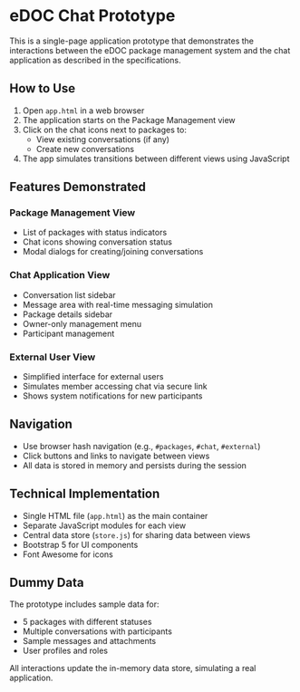 # eDOC Chat Prototype

This is a single-page application prototype that demonstrates the interactions between the eDOC package management system and the chat application as described in the specifications.

## How to Use

1. Open `app.html` in a web browser
2. The application starts on the Package Management view
3. Click on the chat icons next to packages to:
   - View existing conversations (if any)
   - Create new conversations
4. The app simulates transitions between different views using JavaScript

## Features Demonstrated

### Package Management View
- List of packages with status indicators
- Chat icons showing conversation status
- Modal dialogs for creating/joining conversations

### Chat Application View
- Conversation list sidebar
- Message area with real-time messaging simulation
- Package details sidebar
- Owner-only management menu
- Participant management

### External User View
- Simplified interface for external users
- Simulates member accessing chat via secure link
- Shows system notifications for new participants

## Navigation

- Use browser hash navigation (e.g., `#packages`, `#chat`, `#external`)
- Click buttons and links to navigate between views
- All data is stored in memory and persists during the session

## Technical Implementation

- Single HTML file (`app.html`) as the main container
- Separate JavaScript modules for each view
- Central data store (`store.js`) for sharing data between views
- Bootstrap 5 for UI components
- Font Awesome for icons

## Dummy Data

The prototype includes sample data for:
- 5 packages with different statuses
- Multiple conversations with participants
- Sample messages and attachments
- User profiles and roles

All interactions update the in-memory data store, simulating a real application.